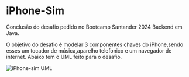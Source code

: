 # iPhone-Sim

Conclusão do desafio pedido no Bootcamp Santander 2024 Backend em Java.

O objetivo do desafio é modelar 3 componentes chaves do iPhone,sendo esses um tocador de música,aparelho telefonico e um navegador de internet.
Abaixo tem o UML feito para o desafio.

![iPhone-sim UML](https://drive.google.com/file/d/1BGxp5rZUzBB3CEajsJuSQ62AdaGV9Y8q/view?usp=sharing)